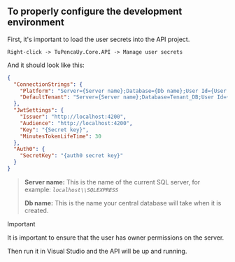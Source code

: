 ## To properly configure the development environment

First, it's important to load the user secrets into the API project.

`Right-click -> TuPencaUy.Core.API -> Manage user secrets`

And it should look like this:
```json
{
  "ConnectionStrings": {
    "Platform": "Server={Server name};Database={Db name};User Id={User nickname};Password={User password};TrustServerCertificate=true;Trusted_Connection=True;MultipleActiveResultSets=true",
    "DefaultTenant": "Server={Server name};Database=Tenant_DB;User Id={User nickname};Password={User password};TrustServerCertificate=true;Trusted_Connection=True;MultipleActiveResultSets=true"
  },
  "JwtSettings": {
    "Issuer": "http://localhost:4200",
    "Audience": "http://localhost:4200",
    "Key": "{Secret key}",
    "MinutesTokenLifeTime": 30
  },
  "Auth0": {
    "SecretKey": "{auth0 secret key}"
  } 
}
```
>  **Server name:** This is the name of the current SQL server, for example: *`localhost\\SQLEXPRESS`*
> 
>   **Db name:** This is the name your central database will take when it is created.

> [!IMPORTANT]
> It is important to ensure that the user has owner permissions on the server.

Then run it in Visual Studio and the API will be up and running.
